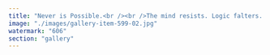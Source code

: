 ```yaml
---
title: "Never is Possible.<br /><br />The mind resists. Logic falters. But possibility—true possibility—does not obey rigid frames. It bends, expands, transcends.<br /><br />'Never' is not denial. It is the doorway to the unexpected. The moment when impossibility stops being a limit and starts being an invitation.<br /><br />To those who see only walls: there is always another path. To those who accept predetermined outcomes: reality is more fluid than you think. To those who assume finality: creation is a perpetual unfolding.<br /><br />Never is possible. Step into the paradox."
image: "./images/gallery-item-599-02.jpg"
watermark: "606"
section: "gallery"
---
```


